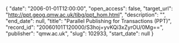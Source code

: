 {
  "date": "2006-01-01T12:00:00", 
  "open_access": false, 
  "target_url": "http://ppt.geog.qmw.ac.uk/tibg/ppt_hom.html", 
  "description": "", 
  "end_date": null, 
  "title": "Parallel Publishing for Transactions (PPT)", 
  "record_id": "20060101T120000/S3hoj+yvKQi3xZyrOU/0Mg==", 
  "publisher": "qmw.ac.uk", 
  "slug": 102933, 
  "start_date": null
}

